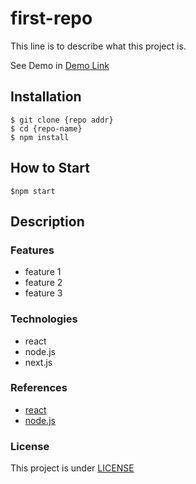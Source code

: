 # first-repo

This line is to describe what this project is.

See Demo in [Demo Link](https://www.example.com)

## Installation

```shell
$ git clone {repo addr}
$ cd {repo-name}
$ npm install
```

## How to Start

```shell
$npm start
```

## Description

### Features

- feature 1
- feature 2
- feature 3

### Technologies

- react
- node.js
- next.js

### References

- [react](https://www.reactjs.org/)
- [node.js](https://www.nodejs.org/)

### License

This project is under [LICENSE](./LICENSE)

